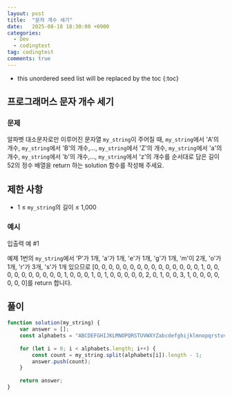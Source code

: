 ```yaml
---
layout: post
title:  "문자 개수 세기"
date:   2025-08-18 18:30:00 +0900
categories:
  - Dev
  - codingtest
tag: codingtest
comments: true
---
```


* this unordered seed list will be replaced by the toc
{:toc}

## 프로그래머스 문자 개수 세기

### 문제

알파벳 대소문자로만 이루어진 문자열 `my_string`이 주어질 때, `my_string`에서 'A'의 개수, `my_string`에서 'B'의 개수,..., `my_string`에서 'Z'의 개수, `my_string`에서 'a'의 개수, `my_string`에서 'b'의 개수,..., `my_string`에서 'z'의 개수를 순서대로 담은 길이 52의 정수 배열을 return 하는 solution 함수를 작성해 주세요.

## 제한 사항

- 1 ≤ `my_string`의 길이 ≤ 1,000


### 예시

입출력 예 #1

예제 1번의 `my_string`에서 'P'가 1개, 'a'가 1개, 'e'가 1개, 'g'가 1개, 'm'이 2개, 'o'가 1개, 'r'가 3개, 's'가 1개 있으므로 [0, 0, 0, 0, 0, 0, 0, 0, 0, 0, 0, 0, 0, 0, 0, 1, 0, 0, 0, 0, 0, 0, 0, 0, 0, 0, 1, 0, 0, 0, 1, 0, 1, 0, 0, 0, 0, 0, 2, 0, 1, 0, 0, 3, 1, 0, 0, 0, 0, 0, 0, 0]를 return 합니다.


## 풀이

```js
function solution(my_string) {
    var answer = [];
    const alphabets = "ABCDEFGHIJKLMNOPQRSTUVWXYZabcdefghijklmnopqrstuvwxyz";
    
    for (let i = 0; i < alphabets.length; i++) {
        const count = my_string.split(alphabets[i]).length - 1;
        answer.push(count);
    }
    
    return answer;
}
```
